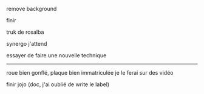 remove background

finir 

truk de rosalba

synergo j'attend

essayer de faire une nouvelle technique

---------------------------------------------------

roue bien gonflé, plaque bien immatriculée je le ferai sur des vidéo

finir jojo (doc, j'ai oublié de write le label)
